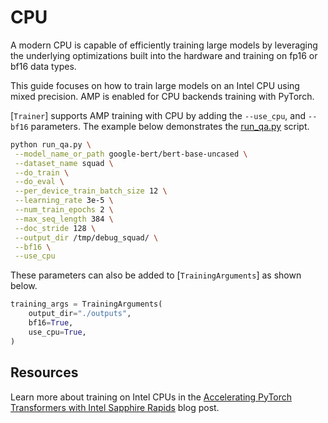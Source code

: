 <!--Copyright 2024 The HuggingFace Team. All rights reserved.

Licensed under the Apache License, Version 2.0 (the "License"); you may not use this file except in compliance with
the License. You may obtain a copy of the License at

http://www.apache.org/licenses/LICENSE-2.0

Unless required by applicable law or agreed to in writing, software distributed under the License is distributed on
an "AS IS" BASIS, WITHOUT WARRANTIES OR CONDITIONS OF ANY KIND, either express or implied. See the License for the

⚠️ Note that this file is in Markdown but contain specific syntax for our doc-builder (similar to MDX) that may not be
rendered properly in your Markdown viewer.

-->

# CPU

A modern CPU is capable of efficiently training large models by leveraging the underlying optimizations built into the hardware and training on fp16 or bf16 data types.

This guide focuses on how to train large models on an Intel CPU using mixed precision. AMP is enabled for CPU backends training with PyTorch.

[`Trainer`] supports AMP training with CPU by adding the `--use_cpu`, and `--bf16` parameters. The example below demonstrates the [run_qa.py](https://github.com/huggingface/transformers/tree/main/examples/pytorch/question-answering) script.

```bash
python run_qa.py \
 --model_name_or_path google-bert/bert-base-uncased \
 --dataset_name squad \
 --do_train \
 --do_eval \
 --per_device_train_batch_size 12 \
 --learning_rate 3e-5 \
 --num_train_epochs 2 \
 --max_seq_length 384 \
 --doc_stride 128 \
 --output_dir /tmp/debug_squad/ \
 --bf16 \
 --use_cpu
```

These parameters can also be added to [`TrainingArguments`] as shown below.

```py
training_args = TrainingArguments(
    output_dir="./outputs",
    bf16=True,
    use_cpu=True,
)
```

## Resources

Learn more about training on Intel CPUs in the [Accelerating PyTorch Transformers with Intel Sapphire Rapids](https://huggingface.co/blog/intel-sapphire-rapids) blog post.
